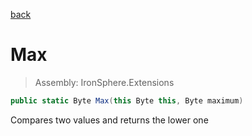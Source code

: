 ﻿

[back](/IronSphere.Extensions/types/ByteExtension)

# Max

> Assembly: IronSphere.Extensions

```csharp
public static Byte Max(this Byte this, Byte maximum)
```

Compares two values and returns the lower one

 